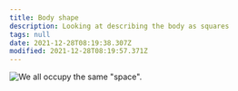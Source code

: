 ```yaml
---
title: Body shape
description: Looking at describing the body as squares
tags: null
date: 2021-12-28T08:19:38.307Z
modified: 2021-12-28T08:19:57.371Z
---
```


![We all occupy the same "space".](/posts/img/neshama/body.png)
